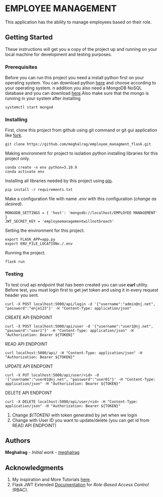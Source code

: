 # EMPLOYEE MANAGEMENT

This application has the ability to manage employees based on their role.


## Getting Started

These instructions will get you a copy of the project up and running on your local machine for development 
and testing purposes.

### Prerequisites
Before you can run this project you need a install python first on your operating system.
You can download python [here](https://www.python.org/downloads/) and choose according to your operating system.
n addition you also need a MongoDB NoSQL database and you can download 
[here](https://www.mongodb.com/download-center/community).Also make sure that the mongo is running in your system after installing

```
systemctl start mongod
```

### Installing

First, clone this project from github using git command or git gui application like [fork](https://git-fork.com/).
```
git clone https://github.com/meghalrag/employee_managment_flask.git
```

Making environment for project to isolation python installing libraries for this project only.
```
conda create -n env python=3.10.9
conda activate env
```

Installing all libraries needed by this project using [pip](https://pypi.org/project/pip/).
```
pip install -r requirements.txt
```

Make a configuration file with name *.env* with this configuration (_change as desired_).
```
MONGODB_SETTINGS = { 'host': 'mongodb://localhost/EMPLOYEE MANAGEMENT' }
JWT_SECRET_KEY = 'employeemanagementwillnotbreach'
```

Setting the environment for this project.
```
export FLASK_APP=app.py
export ENV_FILE_LOCATION=./.env
``` 

Running the project.
```
flask run
```

### Testing

To test crud api endpoint that has been created you can use **curl** utility. Before test, you must login
first to get jwt token and using it in every request header you sent.
```
curl -X POST localhost:5000/api/login -d '{"username":"admin@nj.net", "password":"enje123"}' -H "Content-Type: application/json"
``` 

CREATE API ENDPOINT
```
curl -X POST localhost:5000/api/user -d '{"username":"user1@nj.net", "password":"user1"}' -H "Content-Type: application/json" -H "Authorization: Bearer ${TOKEN}"
```

READ API ENDPOINT
```
curl localhost:5000/api/ -H "Content-Type: application/json" -H "Authorization: Bearer ${TOKEN}"
```

UPDATE API ENDPOINT
```
curl -X PUT localhost:5000/api/user/<id> -d '{"username":"user01@nj.net", "password":"user01"}' -H "Content-Type: application/json" -H "Authorization: Bearer ${TOKEN}"
```

DELETE API ENDPOINT
```
curl -X DELETE localhost:5000/api/user/<id> -H "Content-Type: application/json" -H "Authorization: Bearer ${TOKEN}"
```

1. Change *${TOKEN}* with token generated by jwt when we login
2. Change *<id>* with User ID you want to update/delete (you can get id from READ API ENDPOINT)


## Authors

**Meghalrag** - *Initial work* - [meghalrag](https://github.com/meghalrag)


## Acknowledgments

1. My inspiration and More Tutorials [here](https://dev.to/paurakhsharma/flask-rest-api-part-0-setup-basic-crud-api-4650).
2. Flask JWT Extended [Documentation](https://flask-jwt-extended.readthedocs.io/en/stable/)
for _Role-Based Access Control_ (RBAC).